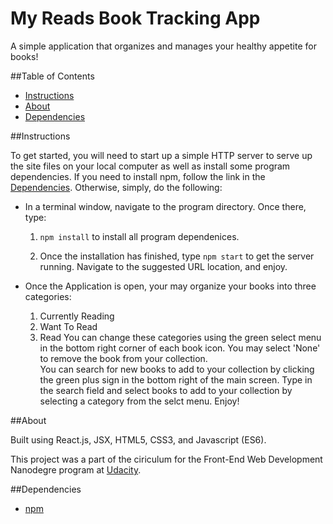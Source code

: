 # My Reads Book Tracking App

A simple application that organizes and manages your healthy appetite for books!

##Table of Contents

* [Instructions](#instructions)
* [About](#About)
* [Dependencies](#Dependencies)

##Instructions

To get started, you will need to start up a simple HTTP server to serve up the site files on your local computer as well as install some program dependencies.  If you need to install npm, follow the link in the [Dependencies](#Dependencies).  Otherwise, simply, do the following:

* In a terminal window, navigate to the program directory.  Once there, type:
	1. `npm install` to install all program dependenices.

	2. Once the installation has finished, type `npm start` to get the server running.  Navigate to the suggested URL location, and enjoy.

* Once the Application is open, your may organize your books into three categories:
	1. Currently Reading
	2. Want To Read
	3. Read
You can change these categories using the green select menu in the bottom right corner of each book icon.  You may select 'None' to remove the book from your collection.  
You can search for new books to add to your collection by clicking the green plus sign in the bottom right of the main screen.  Type in the search field and select books to add to your collection by selecting a category from the selct menu.  Enjoy! 

##About

Built using React.js, JSX, HTML5, CSS3, and Javascript (ES6).  

This project was a part of the ciriculum for the Front-End Web Development Nanodegre program at [Udacity](https://www.udacity.com/).

##Dependencies

* [npm](https://www.npmjs.com/get-npm)
